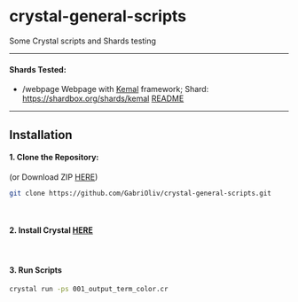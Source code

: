 # crystal-general-scripts
Some Crystal scripts and Shards testing

---

#### Shards Tested:
* /webpage
    Webpage with [Kemal](https://github.com/kemalcr/kemal) framework;
    Shard: https://shardbox.org/shards/kemal
    [README](https://github.com/GabriOliv/crystal-general-scripts/blob/main/webpage/README.md)

---

## Installation
#### 1. Clone the Repository:
(or Download ZIP [HERE](https://github.com/GabriOliv/crystal-general-scripts/archive/main.zip))
```sh
git clone https://github.com/GabriOliv/crystal-general-scripts.git
```
&nbsp;
#### 2. Install Crystal [HERE](https://crystal-lang.org/install/)
&nbsp;
#### 3. Run Scripts
```sh
crystal run -ps 001_output_term_color.cr
```


